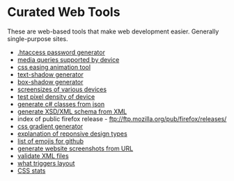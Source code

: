 # Curated Web Tools

These are web-based tools that make web development easier. Generally single-purpose sites.

* [.htaccess password generator](http://tools.dynamicdrive.com/password/)
* [media queries supported by device](http://mqtest.io/)
* [css easing animation tool](http://matthewlein.com/ceaser/)
* [text-shadow generator](http://mothereffingtextshadow.com/)
* [box-shadow generator](http://css3gen.com/box-shadow/)
* [screensizes of various devices](http://screensiz.es/)
* [test pixel density of device](http://bjango.com/articles/min-device-pixel-ratio/)
* [generate c# classes from json](http://json2csharp.com/)
* [generate XSD/XML schema from XML](http://www.freeformatter.com/xsd-generator.html#ad-output)
* index of public firefox release - ftp://ftp.mozilla.org/pub/firefox/releases/
* [css gradient generator](http://www.colorzilla.com/gradient-editor/)
* [explanation of reponsive design types](http://liquidapsive.com/)
* [list of emojis for github](http://www.emoji-cheat-sheet.com/)
* [generate website screenshots from URL](http://url-cap.com/)
* [validate XML files](http://www.xmlvalidation.com/)
* [what triggers layout](http://csstriggers.com/)
* [CSS stats](http://cssstats.com)